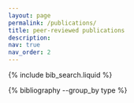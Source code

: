 ```yaml
---
layout: page
permalink: /publications/
title: peer-reviewed publications
description:
nav: true
nav_order: 2
---
```


<!-- _pages/publications.md -->

<!-- Bibsearch Feature -->
{% include bib_search.liquid %}

<div class="publications">
  {% bibliography --group_by type %}
</div>
